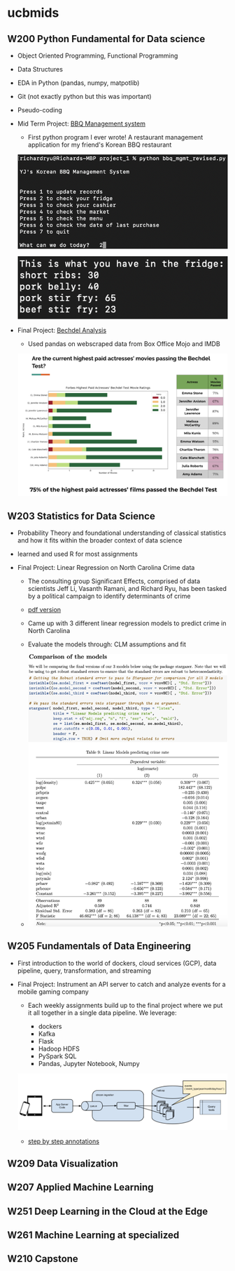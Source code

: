 # ucbmids

## W200 Python Fundamental for Data science

- Object Oriented Programming, Functional Programming
- Data Structures
- EDA in Python (pandas, numpy, matpotlib)
- Git (not exactly python but this was important)
- Pseudo-coding
- Mid Term Project: [BBQ Management system](https://github.com/iatechicken/ucbmids/blob/master/W200/BBQ_MGMT_revised.py)
    - First python program I ever wrote! A restaurant management application for my friend's Korean BBQ restaurant

    ![home screen](./W200/bbq_1.png)

    ![fridge status](./W200/bbq_2.png)

- Final Project: [Bechdel Analysis](https://docs.google.com/presentation/d/1vHQwoAiBGeFzBr6I7qQ5OstKaOVww4e4v5RFkw12f6o/edit?usp=sharing)

    - Used pandas on webscraped data from Box Office Mojo and IMDB

    ![bechdel_highlight](./W200/bechdel.png)

## W203 Statistics for Data Science

- Probability Theory and foundational understanding of classical statistics and how it fits within the broader context of data science

- learned and used R for most assignments

- Final Project: Linear Regression on North Carolina Crime data

    - The consulting group Significant Effects, comprised of data scientists Jeff Li, Vasanth Ramani, and Richard Ryu, has been tasked by a political campaign to identify determinants of crime

    - [pdf version](./W203/sig_eff.pdf)

    - Came up with 3 different linear regression models to predict crime in North Carolina

    - Evaluate the models through: CLM assumptions and fit

    - ![final results](./W203/final.png)

## W205 Fundamentals of Data Engineering

- First introduction to the world of dockers, cloud services (GCP), data pipeline, query, transformation, and streaming

- Final Project: Instrument an API server to catch and analyze events for a mobile gaming company

    - Each weekly assignments build up to the final project where we put it all together in a single data pipeline. We leverage:

        - dockers
        - Kafka
        - Flask
        - Hadoop HDFS
        - PySpark SQL
        - Pandas, Jupyter Notebook, Numpy

    ![pipeline architecture](./W205/pipeline.png)

    - [step by step annotations](./W205/README.md)

## W209 Data Visualization

## W207 Applied Machine Learning

## W251 Deep Learning in the Cloud at the Edge

## W261 Machine Learning at specialized

## W210 Capstone
